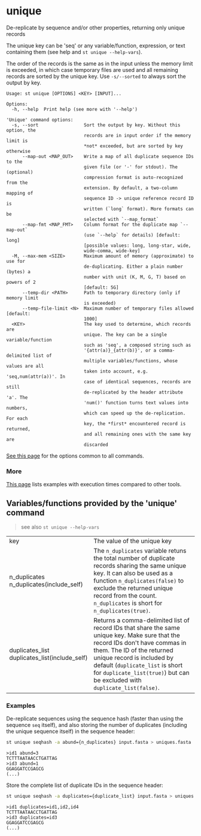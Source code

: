 # unique
De-replicate by sequence and/or other properties, returning only unique records

The unique key can be 'seq' or any variable/function, expression, or
text containing them (see <KEY> help and `st unique --help-vars`).

The order of the records is the same as in the input unless the memory limit
is exceeded, in which case temporary files are used and all remaining records
are sorted by the unique key. Use `-s/--sorted` to always sort the output
by key.


```
Usage: st unique [OPTIONS] <KEY> [INPUT]...

Options:
  -h, --help  Print help (see more with '--help')

'Unique' command options:
  -s, --sort                 Sort the output by key. Without this option, the
                             records are in input order if the memory limit is
                             *not* exceeded, but are sorted by key otherwise
      --map-out <MAP_OUT>    Write a map of all duplicate sequence IDs to the
                             given file (or '-' for stdout). The (optional)
                             compression format is auto-recognized from the
                             extension. By default, a two-column mapping of
                             sequence ID -> unique reference record ID is
                             written (`long` format). More formats can be
                             selected with `--map_format`
      --map-fmt <MAP_FMT>    Column format for the duplicate map `--map-out`
                             (use `--help` for details) [default: long]
                             [possible values: long, long-star, wide,
                             wide-comma, wide-key]
  -M, --max-mem <SIZE>       Maximum amount of memory (approximate) to use for
                             de-duplicating. Either a plain number (bytes) a
                             number with unit (K, M, G, T) based on powers of 2
                             [default: 5G]
      --temp-dir <PATH>      Path to temporary directory (only if memory limit
                             is exceeded)
      --temp-file-limit <N>  Maximum number of temporary files allowed [default:
                             1000]
  <KEY>                      The key used to determine, which records are
                             unique. The key can be a single variable/function
                             such as 'seq', a composed string such as
                             '{attr(a)}_{attr(b)}', or a comma-delimited list of
                             multiple variables/functions, whose values are all
                             taken into account, e.g. 'seq,num(attr(a))'. In
                             case of identical sequences, records are still
                             de-replicated by the header attribute 'a'. The
                             'num()' function turns text values into numbers,
                             which can speed up the de-replication. For each
                             key, the *first* encountered record is returned,
                             and all remaining ones with the same key are
                             discarded
```
[See this page](opts.md) for the options common to all commands.

### More

[This page](comparison.md#unique) lists examples with execution times compared
to other tools.

## Variables/functions provided by the 'unique' command
> see also `st unique --help-vars`



| | |
|-|-|
| <a name="key"></a>key | The value of the unique key |
| <a name="n_duplicates"></a>n_duplicates<br />n_duplicates(include_self) | The `n_duplicates` variable retuns the total number of duplicate records sharing the same unique key. It can also be used as a function `n_duplicates(false)` to exclude the returned unique record from the count. `n_duplicates` is short for `n_duplicates(true)`. |
| <a name="duplicates_list"></a>duplicates_list<br />duplicates_list(include_self) | Returns a comma-delimited list of record IDs that share the same unique key. Make sure that the record IDs don't have commas in them. The ID of the returned unique record is included by default (`duplicate_list` is short for `duplicate_list(true)`) but can be excluded with `duplicate_list(false)`. |

### Examples
De-replicate sequences using the sequence hash (faster than using the sequence `seq` itself), and also storing the number of duplicates (including the unique sequence itself) in the sequence header:
```bash
st unique seqhash -a abund={n_duplicates} input.fasta > uniques.fasta
```
```
>id1 abund=3
TCTTTAATAACCTGATTAG
>id3 abund=1
GGAGGATCCGAGCG
(...)
```
Store the complete list of duplicate IDs in the sequence header:
```bash
st unique seqhash -a duplicates={duplicate_list} input.fasta > uniques.fasta
```
```
>id1 duplicates=id1,id2,id4
TCTTTAATAACCTGATTAG
>id3 duplicates=id3
GGAGGATCCGAGCG
(...)
```
